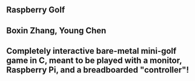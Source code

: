 ## Raspberry Golf

## Boxin Zhang, Young Chen

## Completely interactive bare-metal mini-golf game in C, meant to be played with a monitor, Raspberry Pi, and a breadboarded "controller"!

